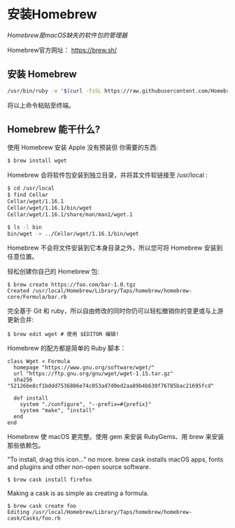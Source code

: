 # 安装Homebrew
*Homebrew是macOS缺失的软件包的管理器*   

Homebrew官方网址： https://brew.sh/   

## 安装 Homebrew
```bash
/usr/bin/ruby -e "$(curl -fsSL https://raw.githubusercontent.com/Homebrew/install/master/install)"
```   
将以上命令粘贴至终端。   

## Homebrew 能干什么?   

使用 Homebrew 安装 Apple 没有预装但 你需要的东西:   
```bash
$ brew install wget
```   
Homebrew 会将软件包安装到独立目录，并将其文件软链接至 /usr/local :   
```bash
$ cd /usr/local
$ find Cellar
Cellar/wget/1.16.1
Cellar/wget/1.16.1/bin/wget
Cellar/wget/1.16.1/share/man/man1/wget.1

$ ls -l bin
bin/wget -> ../Cellar/wget/1.16.1/bin/wget
```

Homebrew 不会将文件安装到它本身目录之外，所以您可将 Homebrew 安装到任意位置。   

轻松创建你自己的 Homebrew 包:   
```
$ brew create https://foo.com/bar-1.0.tgz
Created /usr/local/Homebrew/Library/Taps/homebrew/homebrew-core/Formula/bar.rb
```

完全基于 Git 和 ruby，所以自由修改的同时你仍可以轻松撤销你的变更或与上游更新合并:   
```basj
$ brew edit wget # 使用 $EDITOR 编辑!
```

Homebrew 的配方都是简单的 Ruby 脚本：
```vim
class Wget < Formula
  homepage "https://www.gnu.org/software/wget/"
  url "https://ftp.gnu.org/gnu/wget/wget-1.15.tar.gz"
  sha256 "52126be8cf1bddd7536886e74c053ad7d0ed2aa89b4b630f76785bac21695fcd"

  def install
    system "./configure", "--prefix=#{prefix}"
    system "make", "install"
  end
end
```
Homebrew 使 macOS 更完整。使用 gem 来安装 RubyGems、用 brew 来安装那些依赖包。   

"To install, drag this icon..." no more. brew cask installs macOS apps, fonts and plugins and other non-open source software.   
```bash
$ brew cask install firefox
```

Making a cask is as simple as creating a formula.   
```
$ brew cask create foo
Editing /usr/local/Homebrew/Library/Taps/homebrew/homebrew-cask/Casks/foo.rb
```

